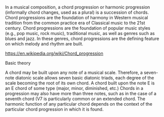 In a musical composition, a chord progression or harmonic progression (informally chord changes, used as a plural) is a succession of chords. Chord progressions are the foundation of harmony in Western musical tradition from the common practice era of Classical music to the 21st century. Chord progressions are the foundation of popular music styles (e.g., pop music, rock music), traditional music, as well as genres such as blues and jazz. In these genres, chord progressions are the defining feature on which melody and rhythm are built.

https://en.wikipedia.org/wiki/Chord_progression

Basic theory

A chord may be built upon any note of a musical scale. Therefore, a seven-note diatonic scale allows seven basic diatonic triads, each degree of the scale becoming the root of its own chord. A chord built upon the note E is an E chord of some type (major, minor, diminished, etc.) Chords in a progression may also have more than three notes, such as in the case of a seventh chord (V7 is particularly common or an extended chord. The harmonic function of any particular chord depends on the context of the particular chord progression in which it is found.
